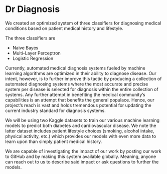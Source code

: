 # Dr Diagnosis

We created an optimized system of three classifiers for diagnosing medical conditions based on patient medical history and lifestyle.

The three classifiers are 
- Naive Bayes
- Multi-Layer Perceptron
- Logistic Regression

Currently, automated medical diagnosis systems fueled by machine learning algorithms are optimized in their ability to diagnose disease. Our intent, however, is to further improve this tactic by producing a collection of automated diagnosing systems where the most accurate and precise system per disease is selected for diagnosis within the entire collection of systems. Any further attempt in benefiting the medical community’s capabilities is an attempt that benefits the general populace. Hence, our project’s reach is vast and holds tremendous potential for updating the current industry standard for diagnosis systems.

We will be using two Kaggle datasets to train our various machine learning models to predict both diabetes and cardiovascular disease. We note the latter dataset includes patient lifestyle choices (smoking, alcohol intake, physical activity, etc.) which provides our models with even more data to learn upon than simply patient medical history.

We are capable of investigating the impact of our work by posting our work to GitHub and by making this system available globally. Meaning, anyone can reach out to us to describe said impact or ask questions to further the models.
